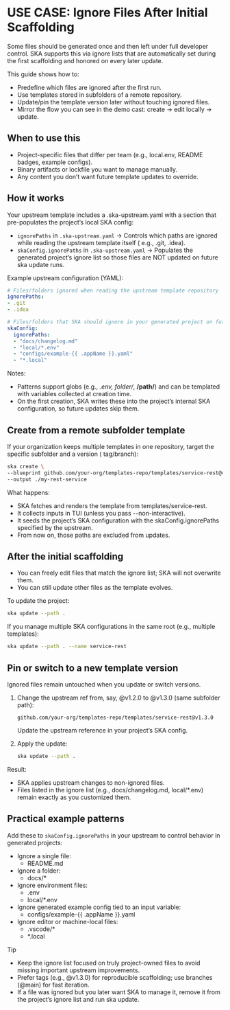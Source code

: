 # USE CASE: Ignore Files After Initial Scaffolding

Some files should be generated once and then left under full developer control. SKA supports this via ignore lists that
are automatically set during the first scaffolding and honored on every later update.

This guide shows how to:

- Predefine which files are ignored after the first run.
- Use templates stored in subfolders of a remote repository.
- Update/pin the template version later without touching ignored files.
- Mirror the flow you can see in the demo cast: create → edit locally → update.

## When to use this

- Project-specific files that differ per team (e.g., local.env, README badges, example configs).
- Binary artifacts or lockfile you want to manage manually.
- Any content you don’t want future template updates to override.

## How it works

Your upstream template includes a .ska-upstream.yaml with a section that pre-populates the project’s local SKA config:

- `ignorePaths` in `.ska-upstream.yaml` → Controls which paths are ignored while reading the upstream template itself (
  e.g.,
  .git, .idea).
- `skaConfig.ignorePaths` in `.ska-upstream.yaml` → Populates the generated project’s ignore list so those files are NOT
  updated on future ska update runs.

Example upstream configuration (YAML):

```yaml
# Files/folders ignored when reading the upstream template repository
ignorePaths:
- .git
- .idea

# Files/folders that SKA should ignore in your generated project on future updates
skaConfig:
  ignorePaths:
  - "docs/changelog.md"
  - "local/*.env"
  - "configs/example-{{ .appName }}.yaml"
  - "*.local"
```

Notes:

- Patterns support globs (e.g., *.env, folder/*, **/path/**) and can be templated with variables collected at creation
  time.
- On the first creation, SKA writes these into the project’s internal SKA configuration, so future updates skip them.

## Create from a remote subfolder template

If your organization keeps multiple templates in one repository, target the specific subfolder and a version (
tag/branch):

```sh
ska create \
--blueprint github.com/your-org/templates-repo/templates/service-rest@v1.2.0 \
--output ./my-rest-service
```

What happens:

- SKA fetches and renders the template from templates/service-rest.
- It collects inputs in TUI (unless you pass --non-interactive).
- It seeds the project’s SKA configuration with the skaConfig.ignorePaths specified by the upstream.
- From now on, those paths are excluded from updates.

## After the initial scaffolding

- You can freely edit files that match the ignore list; SKA will not overwrite them.
- You can still update other files as the template evolves.

To update the project:

```sh
ska update --path .
```

If you manage multiple SKA configurations in the same root (e.g., multiple templates):

```sh
ska update --path . --name service-rest
```

## Pin or switch to a new template version

Ignored files remain untouched when you update or switch versions.

1. Change the upstream ref from, say, @v1.2.0 to @v1.3.0 (same subfolder path):
    ```
    github.com/your-org/templates-repo/templates/service-rest@v1.3.0
    ```
   Update the upstream reference in your project’s SKA config.

2. Apply the update:
   ```sh
   ska update --path .
   ```

Result:

- SKA applies upstream changes to non-ignored files.
- Files listed in the ignore list (e.g., docs/changelog.md, local/*.env) remain exactly as you customized them.

## Practical example patterns

Add these to `skaConfig.ignorePaths` in your upstream to control behavior in generated projects:

- Ignore a single file:
    - README.md
- Ignore a folder:
    - docs/*
- Ignore environment files:
    - .env
    - local/*.env
- Ignore generated example config tied to an input variable:
    - configs/example-{{ .appName }}.yaml
- Ignore editor or machine-local files:
    - .vscode/*
    - *.local

> [!TIP]
> - Keep the ignore list focused on truly project-owned files to avoid missing important upstream improvements.
> - Prefer tags (e.g., @v1.3.0) for reproducible scaffolding; use branches (@main) for fast iteration.
> - If a file was ignored but you later want SKA to manage it, remove it from the project’s ignore list and run ska
> update.
